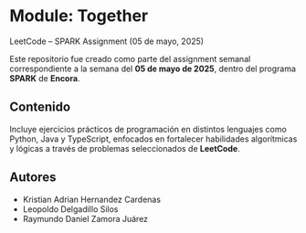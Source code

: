 # Module: Together

LeetCode – SPARK Assignment (05 de mayo, 2025)

Este repositorio fue creado como parte del assignment semanal correspondiente a la semana del **05 de mayo de 2025**, dentro del programa **SPARK** de **Encora**.

## Contenido
Incluye ejercicios prácticos de programación en distintos lenguajes como Python, Java y TypeScript, enfocados en fortalecer habilidades algorítmicas y lógicas a través de problemas seleccionados de **LeetCode**.

## Autores
- Kristian Adrian Hernandez Cardenas
- Leopoldo Delgadillo Silos
- Raymundo Daniel Zamora Juárez
